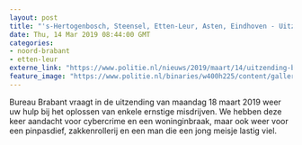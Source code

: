 ```yaml
---
layout: post
title: "'s-Hertogenbosch, Steensel, Etten-Leur, Asten, Eindhoven - Uitzending Bureau Brabant maandag 18 maart"
date: Thu, 14 Mar 2019 08:44:00 GMT
categories: 
- noord-brabant 
- etten-leur 
externe_link: "https://www.politie.nl/nieuws/2019/maart/14/uitzending-bureau-brabant-maandag-18-maart.html"
feature_image: "https://www.politie.nl/binaries/w400h225/content/gallery/politie/nieuws/2019/maart/09-ob/foto-cybercrime.jpg"
---
```


Bureau Brabant vraagt in de uitzending van maandag 18 maart 2019 weer uw hulp bij het oplossen van enkele ernstige misdrijven. We hebben deze keer aandacht voor cybercrime en een woninginbraak, maar ook weer voor een pinpasdief, zakkenrollerij en een man die een jong meisje lastig viel.

